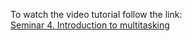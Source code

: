 To watch the video tutorial follow the link:</br>
[Seminar 4. Introduction to multitasking](https://gbcdn.mrgcdn.ru/uploads/record/270958/attachment/c74839bd6c3d9152299d59f873f49e83.mp4)